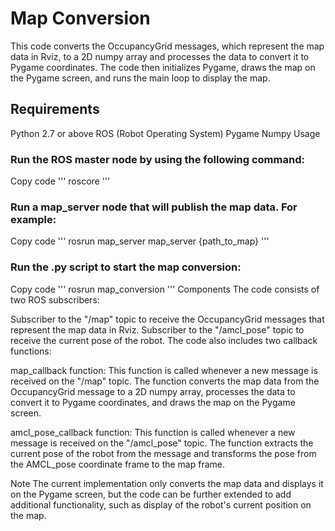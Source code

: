 # Map Conversion
This code converts the OccupancyGrid messages, which represent the map data in Rviz, to a 2D numpy array and processes the data to convert it to Pygame coordinates. The code then initializes Pygame, draws the map on the Pygame screen, and runs the main loop to display the map.

## Requirements
Python 2.7 or above
ROS (Robot Operating System)
Pygame
Numpy
Usage

### Run the ROS master node by using the following command:
Copy code
'''
roscore
'''


### Run a map_server node that will publish the map data. For example:
Copy code
'''
rosrun map_server map_server {path_to_map}
'''
### Run the .py script to start the map conversion:
Copy code
'''
rosrun map_conversion 
'''
Components
The code consists of two ROS subscribers:

Subscriber to the "/map" topic to receive the OccupancyGrid messages that represent the map data in Rviz.
Subscriber to the "/amcl_pose" topic to receive the current pose of the robot.
The code also includes two callback functions:

map_callback function: This function is called whenever a new message is received on the "/map" topic. The function converts the map data from the OccupancyGrid message to a 2D numpy array, processes the data to convert it to Pygame coordinates, and draws the map on the Pygame screen.

amcl_pose_callback function: This function is called whenever a new message is received on the "/amcl_pose" topic. The function extracts the current pose of the robot from the message and transforms the pose from the AMCL_pose coordinate frame to the map frame.

Note
The current implementation only converts the map data and displays it on the Pygame screen, but the code can be further extended to add additional functionality, such as display of the robot's current position on the map.
